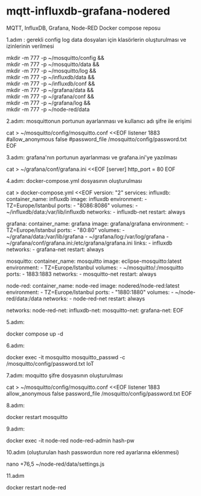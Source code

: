 # mqtt-influxdb-grafana-nodered
MQTT, InfluxDB, Grafana, Node-RED Docker compose reposu

1.adım : gerekli config log data dosyaları için klasörlerin oluşturulması ve izinlerinin verilmesi

mkdir -m 777 -p ~/mosquitto/config && \
mkdir -m 777 -p ~/mosquitto/data && \
mkdir -m 777 -p ~/mosquitto/log && \
mkdir -m 777 -p ~/influxdb/data && \
mkdir -m 777 -p ~/influxdb/conf && \
mkdir -m 777 -p ~/grafana/data && \
mkdir -m 777 -p ~/grafana/conf && \
mkdir -m 777 -p ~/grafana/log && \
mkdir -m 777 -p ~/node-red/data

2.adım: mosquittonun portunun ayarlanması ve kullanıcı adı şifre ile erişimi

cat > ~/mosquitto/config/mosquitto.conf <<EOF
listener 1883
#allow_anonymous false
#password_file /mosquitto/config/password.txt
EOF

3.adım: grafana'nın portunun ayarlanması ve grafana.ini'ye yazılması

cat > ~/grafana/conf/grafana.ini <<EOF
[server]
http_port = 80
EOF

4.adım: docker-compose.yml dosyasının oluşturulması

cat > docker-compose.yml <<EOF
version: "2"
services:
  influxdb:
    container_name: influxdb
    image: influxdb
    environment:
      - TZ=Europe/Istanbul
    ports:
      - "8086:8086"
    volumes:
      - ~/influxdb/data:/var/lib/influxdb
    networks:
      - influxdb-net
    restart: always
    
  grafana:
    container_name: grafana
    image: grafana/grafana
    environment:
      - TZ=Europe/Istanbul
    ports:
      - "80:80"
    volumes:
      - ~/grafana/data:/var/lib/grafana
      - ~/grafana/log:/var/log/grafana
      - ~/grafana/conf/grafana.ini:/etc/grafana/grafana.ini
    links:
      - influxdb
    networks:
      - grafana-net
    restart: always

  mosquitto:
    container_name: mosquitto
    image: eclipse-mosquitto:latest
    environment:
      - TZ=Europe/Istanbul
    volumes:
      - ~/mosquitto/:/mosquitto  
    ports:
      - 1883:1883
    networks:
      - mosquitto-net
    restart: always

  node-red:
    container_name: node-red
    image: nodered/node-red:latest
    environment:
      - TZ=Europe/Istanbul
    ports:
      - "1880:1880"
    volumes:
      - ~/node-red/data:/data
    networks:
      - node-red-net
    restart: always

networks:
  node-red-net:
  influxdb-net:
  mosquitto-net:
  grafana-net:
EOF

5.adım:

docker compose up -d

6.adım:

docker exec -it mosquitto mosquitto_passwd -c /mosquitto/config/password.txt IoT

7.adım: moquitto şifre dosyasının oluşturulması

cat > ~/mosquitto/config/mosquitto.conf <<EOF
listener 1883
allow_anonymous false
password_file /mosquitto/config/password.txt
EOF

8.adım:

docker restart mosquitto

9.adım:

docker exec -it node-red node-red-admin hash-pw

10.adım (oluşturulan hash passwordun nore red ayarlarına eklenmesi)

nano +76,5 ~/node-red/data/settings.js

11.adım

docker restart node-red
